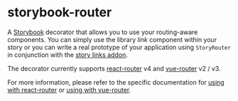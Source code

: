 # storybook-router

A [Storybook](https://storybook.js.org/) decorator that allows you to use your routing-aware components. You can simply use the library _link_ component within your story or you can write a real prototype of your application using `StoryRouter` in conjunction with the [story links addon](https://github.com/storybooks/storybook/tree/master/addons/links).

The decorator currently supports [react-router](https://reacttraining.com/react-router/) v4 and [vue-router](https://router.vuejs.org/en/) v2 / v3.

For more information, please refer to the specific documentation for [using with react-router](https://github.com/gvaldambrini/storybook-router/tree/master/packages/react) or [using with vue-router](https://github.com/gvaldambrini/storybook-router/tree/master/packages/vue).